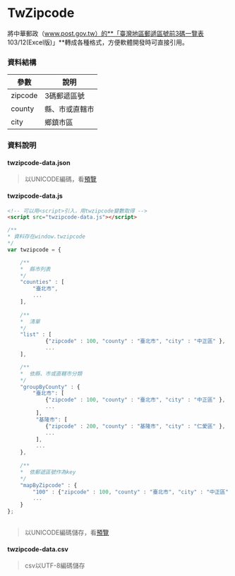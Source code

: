 # TwZipcode
將中華郵政（www.post.gov.tw）的**「臺灣地區郵遞區號前3碼一覽表 103/12(Excel版)」**轉成各種格式，方便軟體開發時可直接引用。

### 資料結構
| 參數    | 說明           |
|---------|----------------|
| zipcode | 3碼郵遞區號    |
| county  | 縣、市或直轄市 |
| city    | 鄉鎮市區       |

### 資料說明

#### twzipcode-data.json
> 以UNICODE編碼，看[預覽](http://yyc1217.github.io/twzipcode-data/twzipcode-data.js.demo.html)

#### twzipcode-data.js
```html
<!-- 可以用<script>引入，用twzipcode變數取得 -->
<script src="twzipcode-data.js"></script>
```

```javascript
/**
* 資料存在window.twzipcode
*/
var twzipcode = {

    /**
    *  縣市列表  
    */
    "counties" : [
        "臺北市", 
        ...
    ],
    
    /**
    *  清單
    */
    "list" : [
            {"zipcode" : 100, "county" : "臺北市", "city" : "中正區" },
            ...
    ],

    /**
    *  依縣、市或直轄市分類
    */
    "groupByCounty" : {
        "臺北市": [
            {"zipcode" : 100, "county" : "臺北市", "city" : "中正區" },
            ...
         ],
         "基隆市": [
         	{"zipcode" : 200, "county" : "基隆市", "city" : "仁愛區" },
            ...
         ],
         ...
    },
    
    /**
    *  依郵遞區號作為key
    */
    "mapByZipcode" : {
        "100" : {"zipcode" : 100, "county" : "臺北市", "city" : "中正區" },
        ...
    }
};
        
```
> 以UNICODE編碼儲存，看[預覽](http://yyc1217.github.io/twzipcode-data/twzipcode-data.js.demo.html)

#### twzipcode-data.csv
> csv以UTF-8編碼儲存
